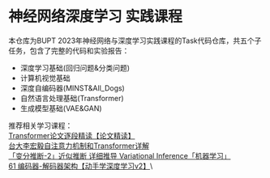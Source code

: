 # 神经网络深度学习 实践课程

本仓库为BUPT 2023年神经网络与深度学习实践课程的Task代码仓库，共五个子任务，包含了完整的代码和实验报告：
- 深度学习基础(回归问题&分类问题)
- 计算机视觉基础
- 深度自编码器(MINST&All_Dogs)
- 自然语言处理基础(Transformer)
- 生成模型基础(VAE&GAN)

推荐相关学习课程：\
[Transformer论文逐段精读【论文精读】](https://www.bilibili.com/video/BV1pu411o7BE/)\
[台大李宏毅自注意力机制和Transformer详解](https://www.bilibili.com/video/BV1v3411r78R/)\
[「变分推断-2」近似推断 详细推导 Variational Inference「机器学习」](https://www.bilibili.com/video/BV1a5411H7eW/)\
[61 编码器-解码器架构【动手学深度学习v2】](https://www.bilibili.com/video/BV1c54y1E7YP/)\
